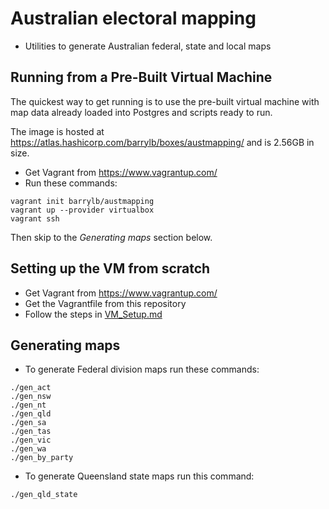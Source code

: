 # Australian electoral mapping

* Utilities to generate Australian federal, state and local maps

## Running from a Pre-Built Virtual Machine
The quickest way to get running is to use the pre-built virtual machine with map data already loaded into Postgres and scripts ready to run. 

The image is hosted at https://atlas.hashicorp.com/barrylb/boxes/austmapping/ and is 2.56GB in size.

* Get Vagrant from https://www.vagrantup.com/
* Run these commands:

```
vagrant init barrylb/austmapping
vagrant up --provider virtualbox
vagrant ssh
```

Then skip to the *Generating maps* section below.

## Setting up the VM from scratch
* Get Vagrant from https://www.vagrantup.com/
* Get the Vagrantfile from this repository
* Follow the steps in [VM_Setup.md](VM_Setup.md)

## Generating maps
* To generate Federal division maps run these commands:

```
./gen_act
./gen_nsw
./gen_nt
./gen_qld
./gen_sa
./gen_tas
./gen_vic
./gen_wa
./gen_by_party
```

* To generate Queensland state maps run this command:

```
./gen_qld_state
```
